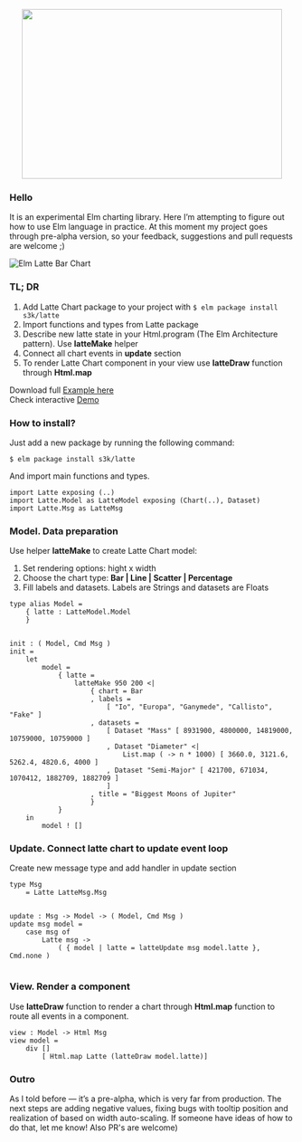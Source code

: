 <p align="center">
  <img width="460" height="300" src="https://s3k.github.io/latte/www/images/logo.svg">
</p>

### Hello

It is an experimental Elm charting library. Here I’m attempting to figure out how to use Elm language in practice. At this moment my project goes through pre-alpha version, so your feedback, suggestions and pull requests are welcome ;)

![](https://s3k.github.io/latte/www/images/chart.png "Elm Latte Bar Chart")

### TL; DR

1. Add Latte Chart package to your project with `$ elm package install s3k/latte`
1. Import functions and types from Latte package
1. Describe new latte state in your Html.program (The Elm Architecture pattern). Use **latteMake** helper
1. Connect all chart events in **update** section
1. To render Latte Chart component in your view use **latteDraw** function through **Html.map**

Download full [Example here](https://github.com/s3k/latte/blob/master/example/BarChart.elm)  
Check interactive [Demo](https://s3k.github.io/latte/)

### How to install?

Just add a new package by running the following command:

```
$ elm package install s3k/latte
```

And import main functions and types.

```
import Latte exposing (..)
import Latte.Model as LatteModel exposing (Chart(..), Dataset)
import Latte.Msg as LatteMsg
```

### Model. Data preparation

Use helper **latteMake** to create Latte Chart model:

1. Set rendering options: hight x width
1. Choose the chart type: **Bar | Line | Scatter | Percentage**
1. Fill labels and datasets. Labels are Strings and datasets are Floats

```
type alias Model =
    { latte : LatteModel.Model
    }


init : ( Model, Cmd Msg )
init =
    let
        model =
            { latte =
                latteMake 950 200 <|
                    { chart = Bar
                    , labels =
                        [ "Io", "Europa", "Ganymede", "Callisto", "Fake" ]
                    , datasets =
                        [ Dataset "Mass" [ 8931900, 4800000, 14819000, 10759000, 10759000 ]
                        , Dataset "Diameter" <|
                            List.map ( -> n * 1000) [ 3660.0, 3121.6, 5262.4, 4820.6, 4000 ]
                        , Dataset "Semi-Major" [ 421700, 671034, 1070412, 1882709, 1882709 ]
                        ]
                    , title = "Biggest Moons of Jupiter"
                    }
            }
    in
        model ! []
```


### Update. Connect latte chart to update event loop

Create new message type and add handler in update section

```
type Msg
    = Latte LatteMsg.Msg


update : Msg -> Model -> ( Model, Cmd Msg )
update msg model =
    case msg of
        Latte msg ->
            ( { model | latte = latteUpdate msg model.latte }, Cmd.none )


```

### View. Render a component

Use **latteDraw** function to render a chart through **Html.map** function to route all events in a component.

```
view : Model -> Html Msg
view model =
    div []
        [ Html.map Latte (latteDraw model.latte)]

```

### Outro

As I told before — it’s a pre-alpha, which is very far from production.
The next steps are adding negative values, fixing bugs with tooltip position and realization of based on width auto-scaling.
If someone have ideas of how to do that, let me know! Also PR's are welcome)

